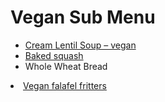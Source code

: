 ﻿# Vegan Sub Menu

<ul>
  <li><a href="vegan-recipe-1.md">Cream Lentil Soup – vegan</a></li>
  <li><a href="baked-squash.md">Baked squash</a></li>
  <li>Whole Wheat Bread </li>
</ul> <li><a href="vegan-option-2.md">Vegan falafel fritters</a></li> 